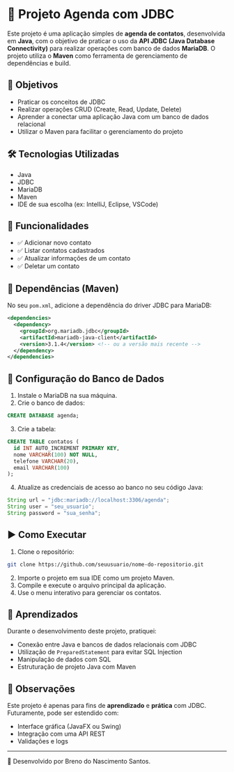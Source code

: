 
# 📒 Projeto Agenda com JDBC

Este projeto é uma aplicação simples de **agenda de contatos**, desenvolvida em **Java**, com o objetivo de praticar o uso da **API JDBC (Java Database Connectivity)** para realizar operações com banco de dados **MariaDB**. O projeto utiliza o **Maven** como ferramenta de gerenciamento de dependências e build.

## 🚀 Objetivos

- Praticar os conceitos de JDBC
- Realizar operações CRUD (Create, Read, Update, Delete)
- Aprender a conectar uma aplicação Java com um banco de dados relacional
- Utilizar o Maven para facilitar o gerenciamento do projeto

## 🛠️ Tecnologias Utilizadas

- Java
- JDBC
- MariaDB
- Maven
- IDE de sua escolha (ex: IntelliJ, Eclipse, VSCode)

## 💾 Funcionalidades

- ✅ Adicionar novo contato
- ✅ Listar contatos cadastrados
- ✅ Atualizar informações de um contato
- ✅ Deletar um contato

## 🧰 Dependências (Maven)

No seu `pom.xml`, adicione a dependência do driver JDBC para MariaDB:

```xml
<dependencies>
  <dependency>
    <groupId>org.mariadb.jdbc</groupId>
    <artifactId>mariadb-java-client</artifactId>
    <version>3.1.4</version> <!-- ou a versão mais recente -->
  </dependency>
</dependencies>
````

## 🔧 Configuração do Banco de Dados

1. Instale o MariaDB na sua máquina.
2. Crie o banco de dados:

```sql
CREATE DATABASE agenda;
```

3. Crie a tabela:

```sql
CREATE TABLE contatos (
  id INT AUTO_INCREMENT PRIMARY KEY,
  nome VARCHAR(100) NOT NULL,
  telefone VARCHAR(20),
  email VARCHAR(100)
);
```

4. Atualize as credenciais de acesso ao banco no seu código Java:

```java
String url = "jdbc:mariadb://localhost:3306/agenda";
String user = "seu_usuario";
String password = "sua_senha";
```

## ▶️ Como Executar

1. Clone o repositório:

```bash
git clone https://github.com/seuusuario/nome-do-repositorio.git
```

2. Importe o projeto em sua IDE como um projeto Maven.
3. Compile e execute o arquivo principal da aplicação.
4. Use o menu interativo para gerenciar os contatos.

## 🧠 Aprendizados

Durante o desenvolvimento deste projeto, pratiquei:

* Conexão entre Java e bancos de dados relacionais com JDBC
* Utilização de `PreparedStatement` para evitar SQL Injection
* Manipulação de dados com SQL
* Estruturação de projeto Java com Maven

## 📌 Observações

Este projeto é apenas para fins de **aprendizado** e **prática** com JDBC. Futuramente, pode ser estendido com:

* Interface gráfica (JavaFX ou Swing)
* Integração com uma API REST
* Validações e logs

---

📅 Desenvolvido por Breno do Nascimento Santos.

```
